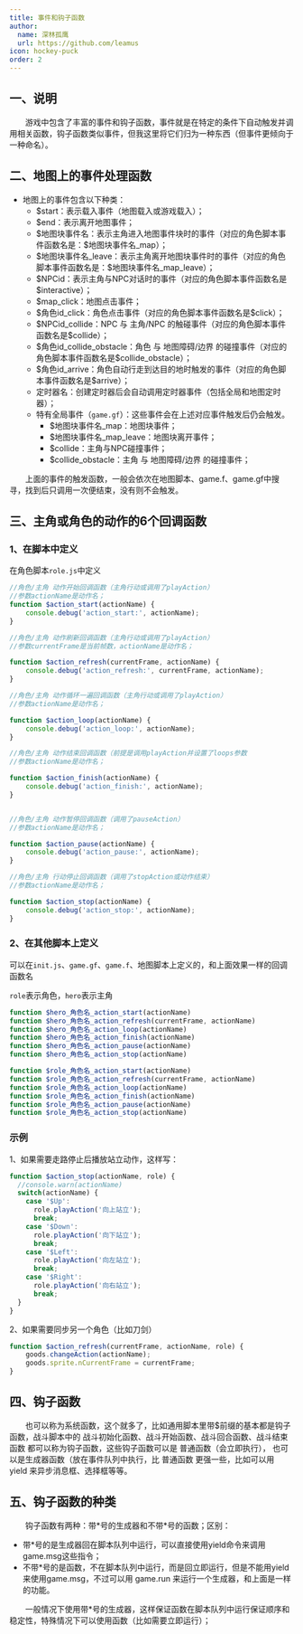 ```yaml
---
title: 事件和钩子函数
author:
  name: 深林孤鹰
  url: https://github.com/leamus
icon: hockey-puck
order: 2
---
```


## 一、说明

&emsp;&emsp;游戏中包含了丰富的事件和钩子函数，事件就是在特定的条件下自动触发并调用相关函数，钩子函数类似事件，但我这里将它们归为一种东西（但事件更倾向于一种命名）。

## 二、地图上的事件处理函数

* 地图上的事件包含以下种类：
  * \$start：表示载入事件（地图载入或游戏载入）；
  * \$end：表示离开地图事件；
  * \$地图块事件名：表示主角进入地图事件块时的事件（对应的角色脚本事件函数名是：\$地图块事件名_map）；
  * \$地图块事件名_leave：表示主角离开地图块事件时的事件（对应的角色脚本事件函数名是：\$地图块事件名_map_leave）；
  * \$NPCid：表示主角与NPC对话时的事件（对应的角色脚本事件函数名是\$interactive）；
  * \$map_click：地图点击事件；
  * \$角色id_click：角色点击事件（对应的角色脚本事件函数名是\$click）；
  * \$NPCid_collide：NPC 与 主角/NPC 的触碰事件（对应的角色脚本事件函数名是\$collide）；
  * \$角色id_collide_obstacle：角色 与 地图障碍/边界 的碰撞事件（对应的角色脚本事件函数名是\$collide_obstacle）；
  * \$角色id_arrive：角色自动行走到达目的地时触发的事件（对应的角色脚本事件函数名是\$arrive）；
  * 定时器名：创建定时器后会自动调用定时器事件（包括全局和地图定时器）；
  * 特有全局事件（`game.gf`）：这些事件会在上述对应事件触发后仍会触发。
    * \$地图块事件名_map：地图块事件；
    * \$地图块事件名_map_leave：地图块离开事件；
    * \$collide：主角与NPC碰撞事件；
    * \$collide_obstacle：主角 与 地图障碍/边界 的碰撞事件；

&emsp;&emsp;上面的事件的触发函数，一般会依次在地图脚本、game.f、game.gf中搜寻，找到后只调用一次便结束，没有则不会触发。

## 三、主角或角色的动作的6个回调函数

### 1、在脚本中定义

在角色脚本`role.js`中定义

```js
//角色/主角 动作开始回调函数（主角行动或调用了playAction）
//参数actionName是动作名；
function $action_start(actionName) {
    console.debug('action_start:', actionName);
}

//角色/主角 动作刷新回调函数（主角行动或调用了playAction）
//参数currentFrame是当前帧数，actionName是动作名；

function $action_refresh(currentFrame, actionName) {
    console.debug('action_refresh:', currentFrame, actionName);
}

//角色/主角 动作循环一遍回调函数（主角行动或调用了playAction）
//参数actionName是动作名；

function $action_loop(actionName) {
    console.debug('action_loop:', actionName);
}

//角色/主角 动作结束回调函数（前提是调用playAction并设置了loops参数
//参数actionName是动作名；

function $action_finish(actionName) {
    console.debug('action_finish:', actionName);
}


//角色/主角 动作暂停回调函数（调用了pauseAction）
//参数actionName是动作名；

function $action_pause(actionName) {
    console.debug('action_pause:', actionName);
}

//角色/主角 行动停止回调函数（调用了stopAction或动作结束）
//参数actionName是动作名；

function $action_stop(actionName) {
    console.debug('action_stop:', actionName);
}
```

### 2、在其他脚本上定义

可以在`init.js`、`game.gf`、`game.f`、地图脚本上定义的，和上面效果一样的回调函数名

`role`表示角色，`hero`表示主角

```js
function $hero_角色名_action_start(actionName)
function $hero_角色名_action_refresh(currentFrame, actionName)
function $hero_角色名_action_loop(actionName)
function $hero_角色名_action_finish(actionName)
function $hero_角色名_action_pause(actionName)
function $hero_角色名_action_stop(actionName)

function $role_角色名_action_start(actionName)
function $role_角色名_action_refresh(currentFrame, actionName)
function $role_角色名_action_loop(actionName)
function $role_角色名_action_finish(actionName)
function $role_角色名_action_pause(actionName)
function $role_角色名_action_stop(actionName)
```

### 示例

1、如果需要走路停止后播放站立动作，这样写：

```js
function $action_stop(actionName, role) {
  //console.warn(actionName)
  switch(actionName) {
    case '$Up':
      role.playAction('向上站立');
      break;
    case '$Down':
      role.playAction('向下站立');
      break;
    case '$Left':
      role.playAction('向左站立');
      break;
    case '$Right':
      role.playAction('向右站立');
      break;
  }
}
```

2、如果需要同步另一个角色（比如刀剑）

```js
function $action_refresh(currentFrame, actionName, role) {
    goods.changeAction(actionName);
    goods.sprite.nCurrentFrame = currentFrame;
}
```

## 四、钩子函数

&emsp;&emsp;也可以称为系统函数，这个就多了，比如通用脚本里带\$前缀的基本都是钩子函数，战斗脚本中的 战斗初始化函数、战斗开始函数、战斗回合函数、战斗结束函数
都可以称为钩子函数，这些钩子函数可以是 普通函数（会立即执行），
也可以是生成器函数（放在事件队列中执行，比 普通函数 更强一些，比如可以用 yield 来异步消息框、选择框等等。

## 五、钩子函数的种类

&emsp;&emsp;钩子函数有两种：带\*号的生成器和不带\*号的函数；区别：

* 带\*号的是生成器回在脚本队列中运行，可以直接使用yield命令来调用game.msg这些指令；
* 不带\*号的是函数，不在脚本队列中运行，而是回立即运行，但是不能用yield来使用game.msg，不过可以用 game.run 来运行一个生成器，和上面是一样的功能。

&emsp;&emsp;一般情况下使用带\*号的生成器，这样保证函数在脚本队列中运行保证顺序和稳定性，特殊情况下可以使用函数（比如需要立即运行）；
